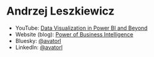 # Andrzej Leszkiewicz

- YouTube: [Data Visualization in Power BI and Beyond](https://www.youtube.com/@power-of-bi)
- Website (blog): [Power of Business Intelligence](https://powerofbi.org/)
- Bluesky: [@avatorl](https://bsky.app/profile/avatorl.bsky.social)
- LinkedIn: [@avatorl](https://www.linkedin.com/in/avatorl/)
